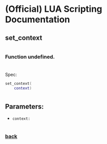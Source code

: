 
# (Official) LUA Scripting Documentation

## set_context
#
### Function undefined.
#
Spec:
```lua
set_context(
	context)
```
#
## Parameters:
- `context:` 
#
### [back](../other)
